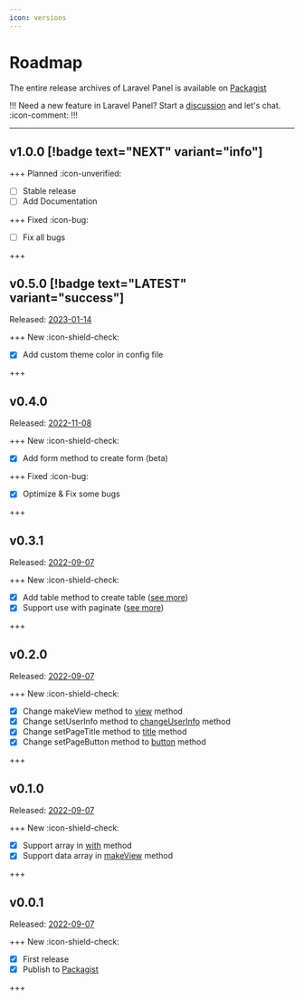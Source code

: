 ```yaml
---
icon: versions
---
```


# Roadmap

The entire release archives of Laravel Panel is available on [Packagist](https://packagist.org/packages/lazysoft/laravel-panel)

!!!
Need a new feature in Laravel Panel? Start a [discussion](https://github.com/t0team/laravel-panel/discussions) and let's chat. :icon-comment:
!!!

---

## v1.0.0 [!badge text="NEXT" variant="info"]

+++ Planned :icon-unverified:

- [ ] Stable release
- [ ] Add Documentation

+++ Fixed :icon-bug:

- [ ] Fix all bugs

+++

## v0.5.0 [!badge text="LATEST" variant="success"]

Released: [2023-01-14](https://github.com/t0team/laravel-panel/releases/tag/v0.5.0)

+++ New :icon-shield-check:

- [x] Add custom theme color in config file

+++

## v0.4.0

Released: [2022-11-08](https://github.com/t0team/laravel-panel/releases/tag/v0.4.0)

+++ New :icon-shield-check:

- [x] Add form method to create form (beta)

+++ Fixed :icon-bug:

- [x] Optimize & Fix some bugs

+++

## v0.3.1

Released: [2022-09-07](https://github.com/t0team/laravel-panel/releases/tag/v0.3.1)

+++ New :icon-shield-check:

- [x] Add table method to create table ([see more](/features/make-table))
- [x] Support use with paginate ([see more](/features/make-table#use-with-paginate))

+++

## v0.2.0

Released: [2022-09-07](https://github.com/t0team/laravel-panel/releases/tag/v0.2.0)

+++ New :icon-shield-check:

- [x] Change makeView method to [view](/features/make-view#start-show-view) method
- [x] Change setUserInfo method to [changeUserInfo](/features/make-view#change-user-info) method
- [x] Change setPageTitle method to [title](/features/make-view#set-page-title) method
- [x] Change setPageButton method to [button](/features/make-view#set-page-button) method

+++

## v0.1.0

Released: [2022-09-07](https://github.com/t0team/laravel-panel/releases/tag/v0.1.0)

+++ New :icon-shield-check:

- [x] Support array in [with](/features/make-view#add-data) method
- [x] Support data array in [makeView](/features/make-view/#start-show-view) method

+++

## v0.0.1

Released: [2022-09-07](https://github.com/t0team/laravel-panel/releases/tag/v0.0.1)

+++ New :icon-shield-check:

- [x] First release
- [x] Publish to [Packagist](https://packagist.org/packages/lazysoft/laravel-panel)

+++
